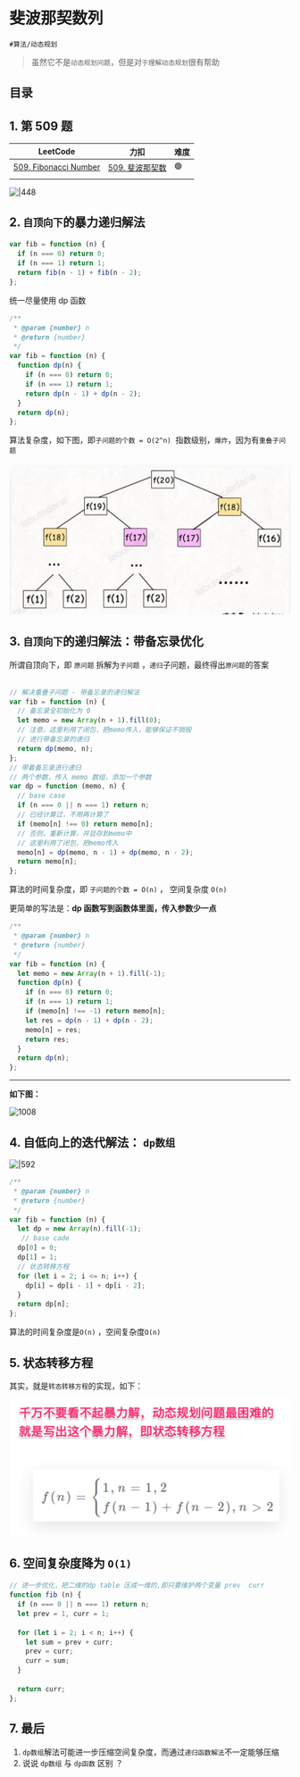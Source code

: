 
# 斐波那契数列


`#算法/动态规划` 

> 虽然它不是`动态规划问题`，但是对`于理解动态规划`很有帮助


## 目录
<!-- toc -->
 ## 1. 第 509 题 

| LeetCode                                                                 | 力扣                                                           | 难度  |
| ------------------------------------------------------------------------ | ------------------------------------------------------------ | --- |
| [509. Fibonacci Number](https://leetcode.com/problems/fibonacci-number/) | [509. 斐波那契数](https://leetcode.cn/problems/fibonacci-number/) | 🟢  |
|                                                                          |                                                              |     |

![|448](https://od-1310531898.cos.ap-beijing.myqcloud.com/202303181734365.png)

## 2. `自顶向下`的暴力递归解法

```typescript
var fib = function (n) {
  if (n === 0) return 0;
  if (n === 1) return 1;
  return fib(n - 1) + fib(n - 2);
};
```

统一尽量使用 dp 函数

```javascript
/**
 * @param {number} n
 * @return {number}
 */
var fib = function (n) {
  function dp(n) {
    if (n === 0) return 0;
    if (n === 1) return 1;
    return dp(n - 1) + dp(n - 2);
  }
  return dp(n);
};

```

算法复杂度，如下图，即`子问题的个数 = O(2^n)`  指数级别，`爆炸`，因为有`重叠子问题` 

![图片&文件](./files/20241111.png)

## 3. `自顶向下`的递归解法：带备忘录优化

所谓自顶向下，即 `原问题` 拆解为`子问题` ，`递归`子问题，最终得出`原问题`的答案

```typescript hl:22

// 解决重叠子问题 - 带备忘录的递归解法
var fib = function (n) {
  // 备忘录全初始化为 0
  let memo = new Array(n + 1).fill(0);
  // 注意，这里利用了闭包，把memo传入，能够保证不销毁
  // 进行带备忘录的递归
  return dp(memo, n);
};
// 带着备忘录进行递归
// 两个参数，传入 memo 数组，添加一个参数
var dp = function (memo, n) {
  // base case
  if (n === 0 || n === 1) return n;
  // 已经计算过，不用再计算了
  if (memo[n] !== 0) return memo[n];
  // 否则，重新计算，并且存到memo中
  // 这里利用了闭包，把memo传入
  memo[n] = dp(memo, n - 1) + dp(memo, n - 2);
  return memo[n];
};
```

算法的时间复杂度，即 `子问题的个数 = O(n)` ， 空间复杂度 `O(n)`


更简单的写法是：**dp 函数写到函数体里面，传入参数少一点**

```javascript
/**
 * @param {number} n
 * @return {number}
 */
var fib = function (n) {
  let memo = new Array(n + 1).fill(-1);
  function dp(n) {
    if (n === 0) return 0;
    if (n === 1) return 1;
    if (memo[n] !== -1) return memo[n];
    let res = dp(n - 1) + dp(n - 2);
    memo[n] = res;
    return res;
  }
  return dp(n);
};
```

****

**如下图：**

![1008](#)      

## 4. 自低向上的迭代解法： `dp数组`

![|592](https://cdn.nlark.com/yuque/0/2024/png/687303/1709475955927-3df209e7-9318-4f7d-848f-cc79870f904d.png)

```typescript
/**
 * @param {number} n
 * @return {number}
 */
var fib = function (n) {
  let dp = new Array(n).fill(-1);
   // base cade
  dp[0] = 0;
  dp[1] = 1;
  // 状态转移方程
  for (let i = 2; i <= n; i++) {
    dp[i] = dp[i - 1] + dp[i - 2];
  }
  return dp[n];
};
```

算法的时间复杂度是`O(n)` ，空间复杂度`O(n)`

## 5. 状态转移方程

其实，就是`转态转移方程`的实现，如下：

![图片&文件](./files/20241111-2.png)

## 6. 空间复杂度降为 `O(1)`

```typescript
// 进一步优化，把二维的dp table 压成一维的,即只要维护两个变量 prev  curr
function fib (n) {
  if (n === 0 || n === 1) return n;
  let prev = 1, curr = 1;
  
  for (let i = 2; i < n; i++) {
    let sum = prev + curr;
    prev = curr;
    curr = sum;
  }

  return curr;
};
```

## 7. 最后

1. `dp数组`解法可能进一步压缩空间复杂度，而通过`递归函数解法`不一定能够压缩
2. 说说 `dp数组` 与 `dp函数` 区别 ？


